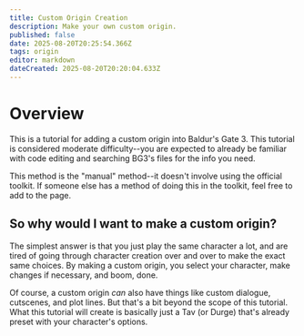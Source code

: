 ```yaml
---
title: Custom Origin Creation
description: Make your own custom origin.
published: false
date: 2025-08-20T20:25:54.366Z
tags: origin
editor: markdown
dateCreated: 2025-08-20T20:20:04.633Z
---
```


# Overview
This is a tutorial for adding a custom origin into Baldur's Gate 3. This tutorial is considered moderate difficulty--you are expected to already be familiar with code editing and searching BG3's files for the info you need.

This method is the "manual" method--it doesn't involve using the official toolkit. If someone else has a method of doing this in the toolkit, feel free to add to the page.

## So why would I want to make a custom origin?

The simplest answer is that you just play the same character a lot, and are tired of going through character creation over and over to make the exact same choices. By making a custom origin, you select your character, make changes if necessary, and boom, done.

Of course, a custom origin *can* also have things like custom dialogue, cutscenes, and plot lines. But that's a bit beyond the scope of this tutorial. What this tutorial will create is basically just a Tav (or Durge) that's already preset with your character's options.